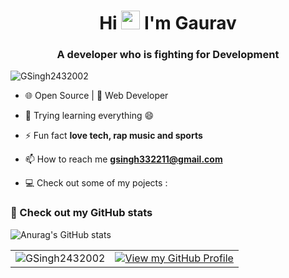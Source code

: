 <h1 align="center">Hi <img src="https://github.com/TheDudeThatCode/TheDudeThatCode/blob/master/Assets/Hi.gif" width="30px" height="30px"> I'm Gaurav</h1>
<h3 align="center">A developer who is fighting for Development</h3>

<p align="left"> 
  <img src="https://komarev.com/ghpvc/?username=itsflash10&label=Profile%20views&color=0e75b6&style=flat" alt="GSingh2432002" /> 
</p>

- 🌐 Open Source | 📱 Web Developer

- 🌱 Trying learning everything 😄

- ⚡ Fun fact **love tech, rap music and sports**

- 📫 How to reach me **gsingh332211@gmail.com**

- 💻 Check out some of my pojects : 

### 🌟 Check out my GitHub stats  
![Anurag's GitHub stats](https://github-readme-stats.vercel.app/api?username=anuraghazra&show_icons=true&theme=radical)

<table>
  <tr>
    <td><img src="https://github-readme-stats.vercel.app/api?username=GSingh2432002&show_icons=true&theme=radical" alt="GSingh2432002" /></td>
    <td>
      <a href="https://github.com/GSingh2432002" target="_blank">
        <img src="https://github-readme-streak-stats.herokuapp.com?user=GSingh2432002&theme=radical&hide_border=true" alt="View my GitHub Profile" />
      </a>
    </td>
  </tr>
</table>
